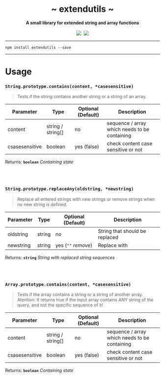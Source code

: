  <div align="center">
     <h1>~ extendutils ~</h1>
     <strong>A small library for extended string and array functions</strong><br><br>
     <a href="https://www.npmjs.com/package/extendutils" ><img src="https://img.shields.io/npm/v/extendutils.svg" /></a>&nbsp;
     <a href="https://www.npmjs.com/package/extendutils" ><img src="https://img.shields.io/npm/dt/extendutils.svg" /></a>

 </div>

---

```
npm install extendutils --save
```

---

# Usage


### `String.prototype.contains(content, *casesensitive)`

> Tests if the string contains another string or a string of an array.

| Parameter | Type | Optional (Default) | Description |
|-----------|------|--------------------|-------------|
| content | string / string[] | no | sequence / array which needs to be containing |
| csasesensitive | boolean | yes (false) | check content case sensitive or not |

Returns: **`boolean`**
*Containing state*

<br><br>

### `String.prototype.replaceAny(oldstring, *newstring)`

> Replace all entered strings with new strings or remove strings when no new string is defined.

| Parameter | Type | Optional (Default) | Description |
|-----------|------|--------------------|-------------|
| oldstring | string | no | String that should be replaced |
| newstring | string | yes (`""` *remove*) | Replace with |

Returns: **`string`**
*String with replaced string sequences*

<br><br>

### `Array.prototype.contains(content, *casesensitive)`

> Tests if the array contains a string or a string of another array. Atention: It returns true if the input array contains ANY string of the query, and not the specific sequence of it!

| Parameter | Type | Optional (Default) | Description |
|-----------|------|--------------------|-------------|
| content | string / string[] | no | sequence / array which needs to be containing |
| csasesensitive | boolean | yes (false) | check content case sensitive or not |

Returns: **`boolean`**
*Containing state*
